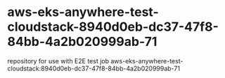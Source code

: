 # aws-eks-anywhere-test-cloudstack-8940d0eb-dc37-47f8-84bb-4a2b020999ab-71
repository for use with E2E test job aws-eks-anywhere-test-cloudstack:8940d0eb-dc37-47f8-84bb-4a2b020999ab-71
